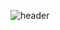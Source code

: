 ![header](https://capsule-render.vercel.app/api?type=waving&color=auto&height=300&section=header&text=Welcome%Traveler&fontSize=90&animation=fadeIn&fontAlignY=38&desc=Come%20and%20take%20a%20look!&descAlignY=51&descAlign=62)
<!--
**johnpaulgarcia/johnpaulgarcia** is a ✨ _special_ ✨ repository because its `README.md` (this file) appears on your GitHub profile.

Here are some ideas to get you started:

- 🔭 I’m currently working on ...
- 🌱 I’m currently learning ...
- 👯 I’m looking to collaborate on ...
- 🤔 I’m looking for help with ...
- 💬 Ask me about ...
- 📫 How to reach me: ...
- 😄 Pronouns: ...
- ⚡ Fun fact: ...
-->
